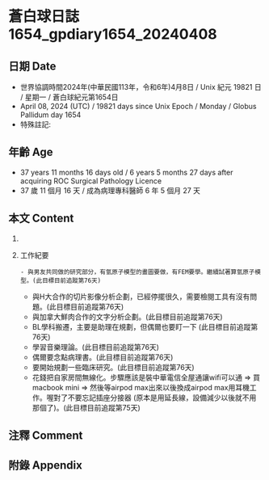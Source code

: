[_metadata_:encoding]: - "utf-8"
[_metadata_:language]: - "zh-Hant-TW"
[_metadata_:fileformat]: - "markdown"
[_metadata_:MIME_type]: - "text/plain"
[_metadata_:markdown_version]: - "commonmark version 0.30"
[_metadata_:markdown_spec]: - "https://spec.commonmark.org/0.30/"

# 蒼白球日誌1654_gpdiary1654_20240408 #

## 日期 Date ##

* 世界協調時間2024年(中華民國113年，令和6年)4月8日 / Unix 紀元 19821 日 / 星期一 / 蒼白球紀元第1654日
* April 08, 2024 (UTC) / 19821 days since Unix Epoch / Monday / Globus Pallidum day 1654
* 特殊註記:

## 年齡 Age ##

* 37 years 11 months 16 days old / 6 years 5 months 27 days after acquiring ROC Surgical Pathology Licence
* 37 歲 11 個月 16 天 / 成為病理專科醫師 6 年 5 個月 27 天

## 本文 Content ##

1. 

    
2. 工作紀要

       - 與男友共同做的研究部分，有氫原子模型的畫圖要做，有FEM要學。繼續試著算氫原子模型。(此目標目前追蹤第76天)
   - 與H大合作的切片影像分析企劃，已經停擺很久，需要檢閱工具有沒有問題。(此目標目前追蹤第76天)
   - 與加拿大鮮肉合作的文字分析企劃。(此目標目前追蹤第76天)
   - BL學科搬遷，主要是助理在規劃，但偶爾也要盯一下 (此目標目前追蹤第76天)
   - 學習音樂理論。(此目標目前追蹤第76天)
   - 偶爾要念點病理書。(此目標目前追蹤第76天)
   - 要開始規劃一些臨床研究。(此目標目前追蹤第76天)
   - 花錢把自家房間無線化。步驟應該是裝中華電信全屋通讓wifi可以通 => 買macbook mini => 然後等airpod max出來以後換成airpod max用耳機工作。喔對了不要忘記插座分接器 (原本是用延長線，設備減少以後就不用那個了)。(此目標目前追蹤第75天)


## 注釋 Comment ##


## 附錄 Appendix ##

